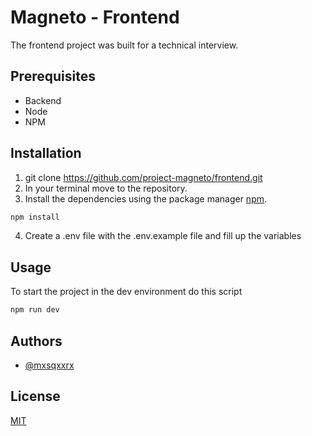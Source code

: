 # Magneto - Frontend

The frontend project was built for a technical interview.

## Prerequisites

- Backend
- Node
- NPM

## Installation

1. git clone https://github.com/project-magneto/frontend.git
2. In your terminal move to the repository.
3. Install the dependencies using the package manager [npm](https://www.npmjs.com/).
```bash
npm install
```
4. Create a .env file with the .env.example file and fill up the variables


## Usage

To start the project in the dev environment do this script
```bash
npm run dev
```


## Authors

- [@mxsqxxrx](https://github.com/MosqueraSt3)

## License

[MIT](https://choosealicense.com/licenses/mit/)